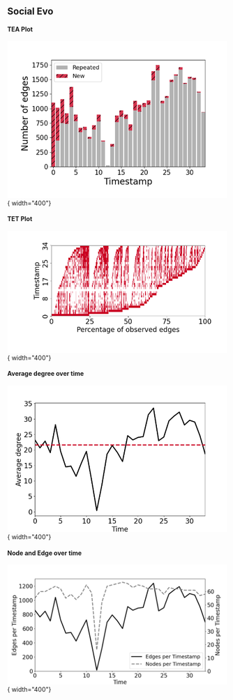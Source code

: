 ## Social Evo
#### TEA Plot
![image](TEA/SocialEvo.png){ width="400"}
#### TET Plot
![image](TET/SocialEvo.png){ width="400"}

#### Average degree over time
  ![image](degree/SocialEvo_ave_degree_per_ts.png){ width="400"}


#### Node and Edge over time
  ![image](node_edge/SocialEvo_node&edge_per_ts.png){ width="400"}
